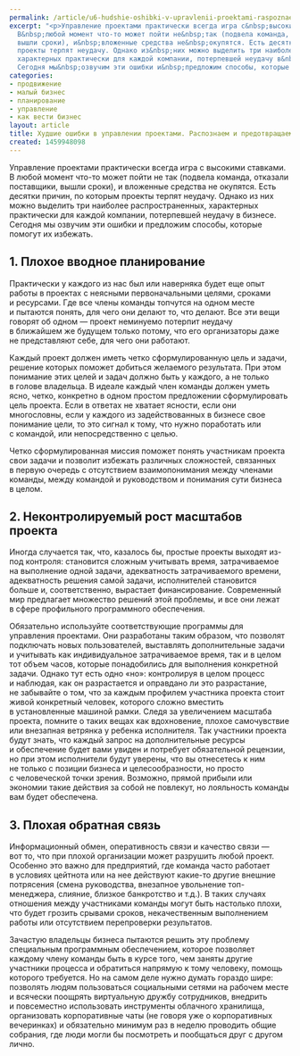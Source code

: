 ```yaml
---
permalink: /article/u6-hudshie-oshibki-v-upravlenii-proektami-raspoznaem-i-predotvrashchaem
excerpt: "<p>Управление проектами практически всегда игра с&nbsp;высокими ставками.
  В&nbsp;любой момент что-то может пойти не&nbsp;так (подвела команда, отказали поставщики,
  вышли сроки), и&nbsp;вложенные средства не&nbsp;окупятся. Есть десятки причин, по&nbsp;которым
  проекты терпят неудачу. Однако из&nbsp;них можно выделить три наиболее распространенных,
  характерных практически для каждой компании, потерпевшей неудачу в&nbsp;бизнесе.
  Сегодня мы&nbsp;озвучим эти ошибки и&nbsp;предложим способы, которые помогут их&nbsp;избежать.</p>"
categories:
- продвижение
- малый бизнес
- планирование
- управление
- как вести бизнес
layout: article
title: Худшие ошибки в управлении проектами. Распознаем и предотвращаем
created: 1459948098
---
```

<p>Управление проектами практически всегда игра с&nbsp;высокими ставками. В&nbsp;любой момент что-то может пойти не&nbsp;так (подвела команда, отказали поставщики, вышли сроки), и&nbsp;вложенные средства не&nbsp;окупятся. Есть десятки причин, по&nbsp;которым проекты терпят неудачу. Однако из&nbsp;них можно выделить три наиболее распространенных, характерных практически для каждой компании, потерпевшей неудачу в&nbsp;бизнесе. Сегодня мы&nbsp;озвучим эти ошибки и&nbsp;предложим способы, которые помогут их&nbsp;избежать.</p>
<h2>1. Плохое вводное планирование</h2>
<p>Практически у&nbsp;каждого из&nbsp;нас был или наверняка будет еще опыт работы в&nbsp;проектах с&nbsp;неясными первоначальными целями, сроками и&nbsp;ресурсами. Где все члены команды топчутся на&nbsp;одном месте и&nbsp;пытаются понять, для чего они делают&nbsp;то, что делают. Все эти вещи говорят об&nbsp;одном&nbsp;— проект неминуемо потерпит неудачу в&nbsp;ближайшем&nbsp;же будущем только потому, что его организаторы даже не&nbsp;представляют себе, для чего они работают.</p>
<p>Каждый проект должен иметь четко сформулированную цель и&nbsp;задачи, решение которых поможет добиться желаемого результата. При этом понимание этих целей и&nbsp;задач должно быть у&nbsp;каждого, а&nbsp;не&nbsp;только в&nbsp;голове владельца. В&nbsp;идеале каждый член команды должен уметь ясно, четко, конкретно в&nbsp;одном простом предложении сформулировать цель проекта. Если в&nbsp;ответах не&nbsp;хватает ясности, если они многословны, если у&nbsp;каждого из&nbsp;задействованных в&nbsp;бизнесе свое понимание цели, то&nbsp;это сигнал к&nbsp;тому, что нужно поработать или с&nbsp;командой, или непосредственно с&nbsp;целью.</p>
<p>Четко сформулированная миссия поможет понять участникам проекта свои задачи и&nbsp;позволит избежать различных сложностей, связанных в&nbsp;первую очередь с&nbsp;отсутствием взаимопонимания между членами команды, между командой и&nbsp;руководством и&nbsp;понимания сути бизнеса в&nbsp;целом. </p>
<h2>2. Неконтролируемый рост масштабов проекта</h2>
<p>Иногда случается так, что, казалось&nbsp;бы, простые проекты выходят из-под контроля: становится сложным учитывать время, затрачиваемое на&nbsp;выполнение одной задачи, адекватность затрачиваемого времени, адекватность решения самой задачи, исполнителей становится больше&nbsp;и, соответственно, вырастает финансирование. Современный мир предлагает множество решений этой проблемы, и&nbsp;все они лежат в&nbsp;сфере профильного программного обеспечения. </p>
<p>Обязательно используйте соответствующие программы для управления проектами. Они разработаны таким образом, что позволят подключать новых пользователей, выставлять дополнительные задачи и&nbsp;учитывать как индивидуальное затрачиваемое время, так и&nbsp;в&nbsp;целом тот объем часов, которые понадобились для выполнения конкретной задачи. Однако тут есть одно «но»: контролируя в&nbsp;целом процесс и&nbsp;наблюдая, как он&nbsp;разрастается и&nbsp;оправдано&nbsp;ли это разрастание, не&nbsp;забывайте о&nbsp;том, что за&nbsp;каждым профилем участника проекта стоит живой конкретный человек, которого сложно вместить в&nbsp;установленные машиной рамки. Следя за&nbsp;увеличением масштаба проекта, помните о&nbsp;таких вещах как вдохновение, плохое самочувствие или внезапная ветрянка у&nbsp;ребенка исполнителя. Так участники проекта будут знать, что каждый запрос на&nbsp;дополнительные ресурсы и&nbsp;обеспечение будет вами увиден и&nbsp;потребует обязательной рецензии, но&nbsp;при этом исполнители будут уверены, что вы&nbsp;отнесетесь к&nbsp;ним не&nbsp;только с&nbsp;позиции бизнеса и&nbsp;целесообразности, но&nbsp;просто с&nbsp;человеческой точки зрения. Возможно, прямой прибыли или экономии такие действия за&nbsp;собой не&nbsp;повлекут, но&nbsp;лояльность команды вам будет обеспечена.</p>
<h2>3. Плохая обратная связь</h2>
<p>Информационный обмен, оперативность связи и&nbsp;качество связи&nbsp;— вот&nbsp;то, что при плохой организации может разрушить любой проект. Особенно это важно для предприятий, где команда часто работает в&nbsp;условиях цейтнота или на&nbsp;нее действуют какие-то другие внешние потрясения (смена руководства, внезапное увольнение топ-менеджера, слияние, близкое банкротство и&nbsp;т.д.). В&nbsp;таких случаях отношения между участниками команды могут быть настолько плохи, что будет грозить срывами сроков, некачественным выполнением работы или отсутствием перепроверки результатов.</p>
<p>Зачастую владельцы бизнеса пытаются решить эту проблему специальным программным обеспечением, которое позволяет каждому члену команды быть в&nbsp;курсе того, чем заняты другие участники процесса и&nbsp;обратиться напрямую к&nbsp;тому человеку, помощь которого требуется. Но&nbsp;на&nbsp;самом деле нужно думать гораздо шире: позволять людям пользоваться социальными сетями на&nbsp;рабочем месте и&nbsp;всячески поощрять виртуальную дружбу сотрудников, внедрить и&nbsp;повсеместно использовать инструменты облачного хранилища, организовать корпоративные чаты (не&nbsp;говоря уже о&nbsp;корпоративных вечеринках) и&nbsp;обязательно минимум раз в&nbsp;неделю проводить общие собрания, где люди могли&nbsp;бы посмотреть и&nbsp;пообщаться друг с&nbsp;другом лично.</p>
